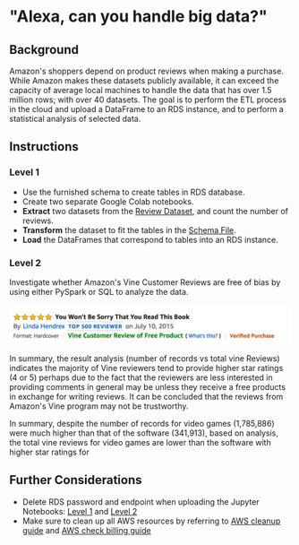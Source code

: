 # "Alexa, can you handle big data?"

## Background
Amazon's shoppers depend on product reviews when making a purchase. While Amazon makes these datasets publicly available, it can exceed the capacity of average local machines to handle the data that has over 1.5 million rows; with over 40 datasets. The goal is to perform the ETL process in the cloud and upload a DataFrame to an RDS instance, and to perform a statistical analysis of selected data.

## Instructions
### Level 1
* Use the furnished schema to create tables in RDS database.
* Create two separate Google Colab notebooks.
* **Extract** two datasets from the [Review Dataset](https://s3.amazonaw.com/amazon-reviews-pds/tsv/index.txt), and count the number of reviews.
* **Transform** the dataset to fit the tables in the [Schema File](../Resources/schema.sql).
* **Load** the DataFrames that correspond to tables into an RDS instance.

### Level 2
Investigate whether Amazon's Vine Customer Reviews are free of bias by using either PySpark or SQL to analyze the data. <p>

  ![Image](Images/vine01.png)

In summary, the result analysis (number of records vs total vine Reviews) indicates the majority of Vine reviewers tend to provide higher star ratings (4 or 5) perhaps due to the fact that the reviewers are less interested in providing comments in general may be unless they receive a free products in exchange for writing reviews. It can be concluded that the reviews from Amazon's Vine program may not be trustworthy.<p>
  
In summary, despite the number of records for video games (1,785,886) were much higher than that of the software (341,913), based on analysis, the total vine reviews for video games are lower than the software with higher star ratings for  

 
## Further Considerations
* Delete RDS password and endpoint when uploading the Jupyter Notebooks: [Level 1](level-1) and [Level 2](level-2)
* Make sure to clean up all AWS resources by referring to [AWS cleanup guide](../Resources/AWS_cleanup.pdf) and [AWS check billing guide](../Resources/AWS_check_billing.pdf)
